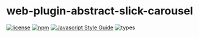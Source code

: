 # web-plugin-abstract-slick-carousel

[![license](https://img.shields.io/badge/license-MIT-blue.svg)](https://github.com/WezomAgency/web-plugin-abstract-slick-carousel/blob/master/LICENSE)
[![npm](https://img.shields.io/badge/npm-install-orange.svg)](https://www.npmjs.com/package/web-plugin-abstract-slick-carousel)
[![Javascript Style Guide](https://img.shields.io/badge/code_style-wezom_relax-red.svg)](https://github.com/WezomAgency/eslint-config-wezom-relax#readme)
![types](https://img.shields.io/badge/types-TypeScript-blue)

